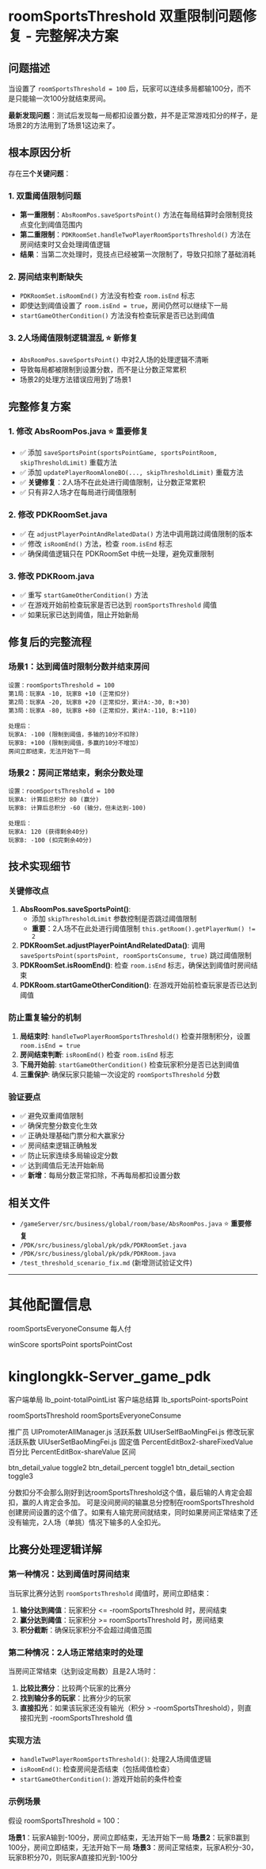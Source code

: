 # roomSportsThreshold 双重限制问题修复 - 完整解决方案

## 问题描述
当设置了 `roomSportsThreshold = 100` 后，玩家可以连续多局都输100分，而不是只能输一次100分就结束房间。

**最新发现问题**：测试后发现每一局都扣设置分数，并不是正常游戏扣分的样子，是场景2的方法用到了场景1这边来了。

## 根本原因分析
存在**三个关键问题**：

### 1. 双重阈值限制问题
- **第一重限制**：`AbsRoomPos.saveSportsPoint()` 方法在每局结算时会限制竞技点变化到阈值范围内
- **第二重限制**：`PDKRoomSet.handleTwoPlayerRoomSportsThreshold()` 方法在房间结束时又会处理阈值逻辑
- **结果**：当第二次处理时，竞技点已经被第一次限制了，导致只扣除了基础消耗

### 2. 房间结束判断缺失
- `PDKRoomSet.isRoomEnd()` 方法没有检查 `room.isEnd` 标志
- 即使达到阈值设置了 `room.isEnd = true`，房间仍然可以继续下一局
- `startGameOtherCondition()` 方法没有检查玩家是否已达到阈值

### 3. 2人场阈值限制逻辑混乱 ⭐ **新修复**
- `AbsRoomPos.saveSportsPoint()` 中对2人场的处理逻辑不清晰
- 导致每局都被限制到设置分数，而不是让分数正常累积
- 场景2的处理方法错误应用到了场景1

## 完整修复方案

### 1. 修改 AbsRoomPos.java ⭐ **重要修复**
- ✅ 添加 `saveSportsPoint(sportsPointGame, sportsPointRoom, skipThresholdLimit)` 重载方法
- ✅ 添加 `updatePlayerRoomAloneBO(..., skipThresholdLimit)` 重载方法
- ✅ **关键修复**：2人场不在此处进行阈值限制，让分数正常累积
- ✅ 只有非2人场才在每局进行阈值限制

### 2. 修改 PDKRoomSet.java
- ✅ 在 `adjustPlayerPointAndRelatedData()` 方法中调用跳过阈值限制的版本
- ✅ 修改 `isRoomEnd()` 方法，检查 `room.isEnd` 标志
- ✅ 确保阈值逻辑只在 PDKRoomSet 中统一处理，避免双重限制

### 3. 修改 PDKRoom.java
- ✅ 重写 `startGameOtherCondition()` 方法
- ✅ 在游戏开始前检查玩家是否已达到 `roomSportsThreshold` 阈值
- ✅ 如果玩家已达到阈值，阻止开始新局

## 修复后的完整流程

### 场景1：达到阈值时限制分数并结束房间
```
设置：roomSportsThreshold = 100
第1局：玩家A -10, 玩家B +10 (正常扣分)
第2局：玩家A -20, 玩家B +20 (正常扣分，累计A:-30, B:+30)
第3局：玩家A -80, 玩家B +80 (正常扣分，累计A:-110, B:+110)

处理后：
玩家A: -100 (限制到阈值，多输的10分不扣除)
玩家B: +100 (限制到阈值，多赢的10分不增加)
房间立即结束，无法开始下一局
```

### 场景2：房间正常结束，剩余分数处理
```
设置：roomSportsThreshold = 100
玩家A: 计算后总积分 80 (赢分)
玩家B: 计算后总积分 -60 (输分，但未达到-100)

处理后：
玩家A: 120 (获得剩余40分)
玩家B: -100 (扣完剩余40分)
```

## 技术实现细节

### 关键修改点
1. **AbsRoomPos.saveSportsPoint()**: 
   - 添加 `skipThresholdLimit` 参数控制是否跳过阈值限制
   - **重要**：2人场不在此处进行阈值限制 `this.getRoom().getPlayerNum() != 2`
2. **PDKRoomSet.adjustPlayerPointAndRelatedData()**: 调用 `saveSportsPoint(sportsPoint, roomSportsConsume, true)` 跳过阈值限制
3. **PDKRoomSet.isRoomEnd()**: 检查 `room.isEnd` 标志，确保达到阈值时房间结束
4. **PDKRoom.startGameOtherCondition()**: 在游戏开始前检查玩家是否已达到阈值

### 防止重复输分的机制
1. **局结束时**: `handleTwoPlayerRoomSportsThreshold()` 检查并限制积分，设置 `room.isEnd = true`
2. **房间结束判断**: `isRoomEnd()` 检查 `room.isEnd` 标志
3. **下局开始前**: `startGameOtherCondition()` 检查玩家积分是否已达到阈值
4. **三重保护**: 确保玩家只能输一次设定的 `roomSportsThreshold` 分数

### 验证要点
- ✅ 避免双重阈值限制
- ✅ 确保完整分数变化生效
- ✅ 正确处理基础门票分和大赢家分
- ✅ 房间结束逻辑正确触发
- ✅ 防止玩家连续多局输设定分数
- ✅ 达到阈值后无法开始新局
- ✅ **新增**：每局分数正常扣除，不再每局都扣设置分数

## 相关文件
- `/gameServer/src/business/global/room/base/AbsRoomPos.java` ⭐ **重要修复**
- `/PDK/src/business/global/pk/pdk/PDKRoomSet.java`
- `/PDK/src/business/global/pk/pdk/PDKRoom.java`
- `/test_threshold_scenario_fix.md` (新增测试验证文件)

---

# 其他配置信息

roomSportsEveryoneConsume 每人付

winScore
sportsPoint
sportsPointCost

# kinglongkk-Server_game_pdk
客户端单局
lb_point-totalPointList
客户端总结算
lb_sportsPoint-sportsPoint

roomSportsThreshold
roomSportsEveryoneConsume

推广员
UIPromoterAllManager.js
活跃系数
UIUserSelfBaoMingFei.js
修改玩家活跃系数
UIUserSetBaoMingFei.js
固定值 PercentEditBox2-shareFixedValue
百分比 PercentEditBox-shareValue
区间

btn_detail_value    toggle2
btn_detail_percent  toggle1
btn_detail_section  toggle3

分数扣分不会那么刚好到达roomSportsThreshold这个值，最后输的人肯定会超扣，赢的人肯定会多加。
可是没间房间的输赢总分控制在roomSportsThreshold创建房间设置的这个值了。如果有人输完房间就结束，同时如果房间正常结束了还没有输完，2人场（单挑）情况下输多的人全扣光。

## 比赛分处理逻辑详解

### 第一种情况：达到阈值时房间结束
当玩家比赛分达到 `roomSportsThreshold` 阈值时，房间立即结束：

1. **输分达到阈值**：玩家积分 <= -roomSportsThreshold 时，房间结束
2. **赢分达到阈值**：玩家积分 >= roomSportsThreshold 时，房间结束
3. **积分截断**：确保玩家积分不会超过阈值范围

### 第二种情况：2人场正常结束时的处理
当房间正常结束（达到设定局数）且是2人场时：

1. **比较比赛分**：比较两个玩家的比赛分
2. **找到输分多的玩家**：比赛分少的玩家
3. **直接扣光**：如果该玩家还没有输光（积分 > -roomSportsThreshold），则直接扣光到 -roomSportsThreshold 值

### 实现方法
- `handleTwoPlayerRoomSportsThreshold()`: 处理2人场阈值逻辑
- `isRoomEnd()`: 检查房间是否结束（包括阈值检查）
- `startGameOtherCondition()`: 游戏开始前的条件检查

### 示例场景
假设 roomSportsThreshold = 100：

**场景1**：玩家A输到-100分，房间立即结束，无法开始下一局
**场景2**：玩家B赢到100分，房间立即结束，无法开始下一局
**场景3**：房间正常结束，玩家A积分-30，玩家B积分70，则玩家A直接扣光到-100分

